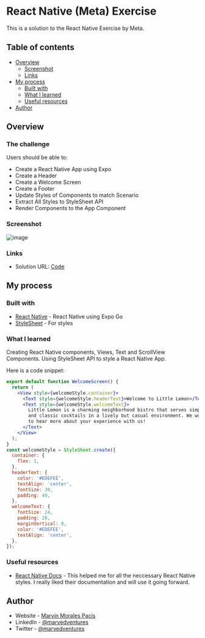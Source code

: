 # React Native (Meta) Exercise

This is a solution to the React Native Exercise by Meta.

## Table of contents

- [Overview](#overview)
  - [Screenshot](#screenshot)
  - [Links](#links)
- [My process](#my-process)
  - [Built with](#built-with)
  - [What I learned](#what-i-learned)
  - [Useful resources](#useful-resources)
- [Author](#author)

## Overview

### The challenge

Users should be able to:  

- Create a React Native App using Expo
- Create a Header
- Create a Welcome Screen
- Create a Footer
- Update Styles of Components to match Scenario
- Extract All Styles to StyleSheet API 
- Render Components to the App Component

### Screenshot

![image](https://user-images.githubusercontent.com/108392678/201300577-91c24049-18b8-408b-9287-ed9ab5258999.png)

### Links

- Solution URL: [Code](https://github.com/marvedventures/little-lemon-app-part1)

## My process

### Built with
- [React Native](https://reactnative.dev/docs/environment-setup) - React Native using Expo Go
- [StyleSheet](https://reactnative.dev/docs/stylesheet) - For styles

### What I learned

Creating React Native components, Views, Text and ScrollView Components.  Using StyleSheet API to style a React Native App.

Here is a code snippet: 


```jsx
export default function WelcomeScreen() {
  return (
    <View style={welcomeStyle.container}>
      <Text style={welcomeStyle.headerText}>Welcome to Little Lemon</Text>
      <Text style={welcomeStyle.welcomeText}>
        Little Lemon is a charming neighborhood bistro that serves simple food
        and classic cocktails in a lively but casual environment. We would love
        to hear more about your experience with us!
      </Text>
    </View>
  );
}
const welcomeStyle = StyleSheet.create({
  container: {
    flex: 1,
  },
  headerText: {
    color: '#EDEFEE',
    textAlign: 'center',
    fontSize: 30,
    padding: 40,
  },
  welcomeText: {
    fontSize: 24,
    padding: 20,
    marginVertical: 8,
    color: '#EDEFEE',
    textAlign: 'center',
  },
});
```

### Useful resources

- [React Native Docs](https://reactnative.dev/docs/stylesheet) - This helped me for all the neccessary React Native styles. I really liked their documentation and will use it going forward.


## Author

- Website - [Marvin Morales Pacis](https://marvin-morales-pacis.vercel.app/)
- LinkedIn - [@marvedventures](https://www.linkedin.com/in/marvedventures/)
- Twitter - [@marvedventures](https://www.twitter.com/marvedventures)
